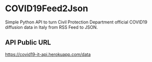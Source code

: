 # COVID19Feed2Json
Simple Python API to turn Civil Protection Department official COVID19 diffusion data in Italy from RSS Feed to JSON.

## API Public URL
https://covid19-it-api.herokuapp.com/data
